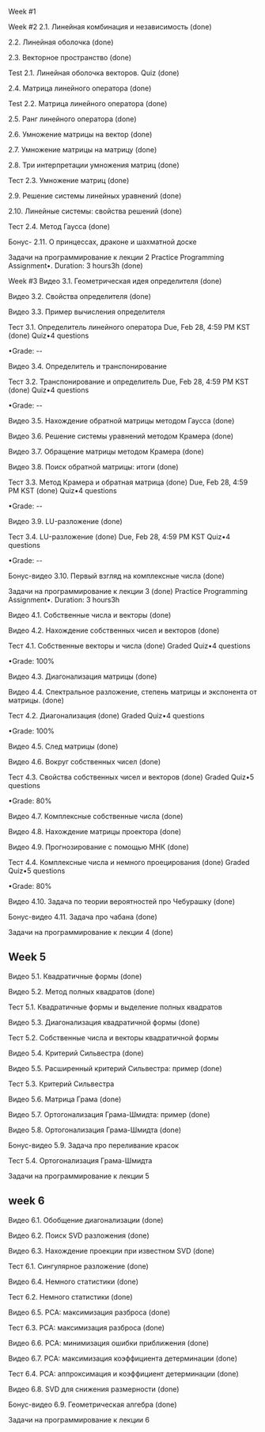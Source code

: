 Week #1

   
Week #2
2.1. Линейная комбинация и независимость (done)

2.2. Линейная оболочка (done)

2.3. Векторное пространство (done)

Test 2.1. Линейная оболочка векторов. Quiz (done)

2.4. Матрица линейного оператора (done)

Test 2.2. Матрица линейного оператора (done)

2.5. Ранг линейного оператора (done)

2.6. Умножение матрицы на вектор (done)

2.7. Умножение матрицы на матрицу (done)

2.8. Три интерпретации умножения матриц (done)

Тест 2.3. Умножение матриц (done)

2.9. Решение системы линейных уравнений (done)

2.10. Линейные системы: свойства решений (done)

Тест 2.4. Метод Гаусса (done)

Бонус- 2.11. О принцессах, драконе и шахматной доске


Задачи на программирование к лекции 2
Practice Programming Assignment•. Duration: 3 hours3h (done)

Week #3
Видео 3.1. Геометрическая идея определителя (done)

Видео 3.2. Свойства определителя (done)


Видео 3.3. Пример вычисления определителя


Тест 3.1. Определитель линейного оператора
Due, Feb 28, 4:59 PM KST (done)
Quiz•4 questions

•Grade: --

Видео 3.4. Определитель и транспонирование


Тест 3.2. Транспонирование и определитель
Due, Feb 28, 4:59 PM KST (done)
Quiz•4 questions

•Grade: --

Видео 3.5. Нахождение обратной матрицы методом Гаусса (done)


Видео 3.6. Решение системы уравнений методом Крамера (done)


Видео 3.7. Обращение матрицы методом Крамера (done)


Видео 3.8. Поиск обратной матрицы: итоги (done)
 

Тест 3.3. Метод Крамера и обратная матрица (done)
Due, Feb 28, 4:59 PM KST (done)
Quiz•4 questions

•Grade: --

Видео 3.9. LU-разложение (done)


Тест 3.4. LU-разложение (done)
Due, Feb 28, 4:59 PM KST
Quiz•4 questions

•Grade: --

Бонус-видео 3.10. Первый взгляд на комплексные числа (done)


Задачи на программирование к лекции 3 (done)
Practice Programming Assignment•. Duration: 3 hours3h




Видео 4.1. Собственные числа и векторы (done)


Видео 4.2. Нахождение собственных чисел и векторов (done)


Тест 4.1. Собственные векторы и числа (done)
Graded
Quiz•4 questions

•Grade: 100%

Видео 4.3. Диагонализация матрицы (done)


Видео 4.4. Спектральное разложение, степень матрицы и экспонента от матрицы. (done)


Тест 4.2. Диагонализация (done)
Graded
Quiz•4 questions

•Grade: 100%

Видео 4.5. След матрицы (done)


Видео 4.6. Вокруг собственных чисел (done)


Тест 4.3. Свойства собственных чисел и векторов (done)
Graded
Quiz•5 questions

•Grade: 80%

Видео 4.7. Комплексные собственные числа (done)


Видео 4.8. Нахождение матрицы проектора (done)


Видео 4.9. Прогнозирование с помощью МНК (done)


Тест 4.4. Комплексные числа и немного проецирования (done)
Graded
Quiz•5 questions

•Grade: 80%

Видео 4.10. Задача по теории вероятностей про Чебурашку (done)

 
Бонус-видео 4.11. Задача про чабана (done)


Задачи на программирование к лекции 4  (done)


## Week 5

Видео 5.1. Квадратичные формы (done)

Видео 5.2. Метод полных квадратов (done)

Тест 5.1. Квадратичные формы и выделение полных квадратов

Видео 5.3. Диагонализация квадратичной формы (done)

Тест 5.2. Собственные числа и векторы квадратичной формы

Видео 5.4. Критерий Сильвестра (done)

Видео 5.5. Расширенный критерий Сильвестра: пример (done)

Тест 5.3. Критерий Сильвестра

Видео 5.6. Матрица Грама (done)

Видео 5.7. Ортогонализация Грама-­Шмидта: пример (done)

Видео 5.8. Ортогонализация Грама-Шмидта (done)

Бонус-видео 5.9. Задача про переливание красок

Тест 5.4. Ортогонализация Грама-Шмидта

Задачи на программирование к лекции 5


## week 6

Видео 6.1. Обобщение диагонализации (done)

Видео 6.2. Поиск SVD разложения (done)

Видео 6.3. Нахождение проекции при известном SVD (done)

Тест 6.1. Сингулярное разложение (done)

Видео 6.4. Немного статистики (done)
 
Тест 6.2. Немного статистики (done)

Видео 6.5. PCA: максимизация разброса (done)

Тест 6.3. PCA: максимизация разброса (done)

Видео 6.6. РСА: минимизация ошибки приближения (done)

Видео 6.7. PCA: максимизация коэффициента детерминации (done)

Тест 6.4. PCA: аппроксимация и коэффициент детерминации (done)

Видео 6.8. SVD для снижения размерности (done)

Бонус-видео 6.9. Геометрическая алгебра (done)

Задачи на программирование к лекции 6